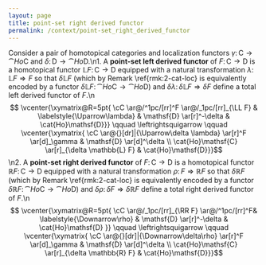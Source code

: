 ```yaml
---
layout: page
title: point-set right derived functor
permalink: /context/point-set_right_derived_functor
---
```

Consider a pair of homotopical categories and localization functors $\gamma \colon \mathsf{C} \to \cat{Ho}\mathsf{C}$ and $\delta \colon \mathsf{D} \to \cat{Ho}\mathsf{D}$.\n1. A **point-set left derived functor** of $F \colon \mathsf{C} \to \mathsf{D}$ is a homotopical functor $\mathbb{L} F \colon \mathsf{C} \to \mathsf{D}$  equipped with a natural transformation $\lambda \colon \mathbb{L} F \Rightarrow F$ so that $\delta \mathbb{L} F$ (which by Remark \ref{rmk:2-cat-loc} is equivalently encoded by a functor $\delta \mathbb{L} F \colon \cat{Ho} \mathsf{C} \to \cat{Ho}\mathsf{D}$) and $\delta \lambda \colon \delta  \mathbb{L} F \Rightarrow \delta F$ define a total left derived functor of $F$.\n$$ \vcenter{\xymatrix@R=5pt{ \cC \ar@/^1pc/[rr]^F \ar@/_1pc/[rr]_{\LL F} &  \labelstyle{\Uparrow\lambda}  & \mathsf{D} \ar[r]^-\delta & \cat{Ho}\mathsf{D}}} \qquad \leftrightsquigarrow \qquad \vcenter{\xymatrix{ \cC \ar@{}[dr]|{\Uparrow\delta \lambda} \ar[r]^F \ar[d]_\gamma & \mathsf{D} \ar[d]^\delta \\ \cat{Ho}\mathsf{C} \ar[r]_{\delta \mathbb{L} F} & \cat{Ho}\mathsf{D}}}$$\n2. A **point-set right derived functor** of $F \colon \mathsf{C} \to \mathsf{D}$ is a homotopical functor $\mathbb{R} F \colon \mathsf{C} \to \mathsf{D}$  equipped with a natural transformation $\rho \colon F \Rightarrow \mathbb{R} F$ so that $\delta \mathbb{R} F$ (which by Remark \ref{rmk:2-cat-loc} is equivalently encoded by a functor $\delta \mathbb{R} F \colon \cat{Ho}\mathsf{C} \to \cat{Ho}\mathsf{D}$) and $\delta \rho \colon \delta  F \Rightarrow  \delta \mathbb{R} F$ define a total right derived functor of $F$.\n$$ \vcenter{\xymatrix@R=5pt{ \cC \ar@/_1pc/[rr]_{\RR F} \ar@/^1pc/[rr]^F&  \labelstyle{\Downarrow\rho} & \mathsf{D} \ar[r]^-\delta & \cat{Ho}\mathsf{D}  }} \qquad \leftrightsquigarrow \qquad \vcenter{\xymatrix{ \cC \ar@{}[dr]|{\Downarrow\delta\rho} \ar[r]^F \ar[d]_\gamma & \mathsf{D} \ar[d]^\delta \\ \cat{Ho}\mathsf{C} \ar[r]_{\delta \mathbb{R} F} & \cat{Ho}\mathsf{D}}}$$
